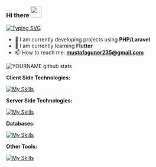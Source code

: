 ### Hi there <img width="30px" height="30px" src="https://media.giphy.com/media/hvRJCLFzcasrR4ia7z/giphy.gif"/>
[![Typing SVG](https://readme-typing-svg.demolab.com?font=&weight=800&size=30&duration=800&pause=1000&color=5394EF&vCenter=true&random=false&width=435&lines=Welcome+to+my+profile!;My+name+is+Mustafa+and..;I'm+a+Software+Developer+)](https://git.io/typing-svg)

- 🔭 I am currently developing projects using **PHP/Laravel**
- 🌱 I am currently learning **Flutter**
- 📫 How to reach me: **mustafaguner235@gmail.com**

![YOURNAME github stats](https://github-readme-stats.vercel.app/api?username=mustafa-guner&show_icons=true&hide_border=false)


**Client Side Technologies:**

[![My Skills](https://skillicons.dev/icons?i=js,html,css,bootstrap,react,vuejs,jquery)](https://skillicons.dev)

**Server Side Technologies:**

[![My Skills](https://skillicons.dev/icons?i=laravel,php,nodejs,expressjs)](https://skillicons.dev)

**Databases:**

[![My Skills](https://skillicons.dev/icons?i=mysql,mongodb)](https://skillicons.dev)

**Other Tools:**

[![My Skills](https://skillicons.dev/icons?i=postman,gitlab,git,linux)](https://skillicons.dev)

